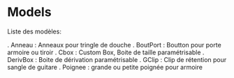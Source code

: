 # Models

Liste des modèles:

. Anneau   : Anneaux pour tringle de douche
. BoutPort : Boutton pour porte armoire ou tiroir
. Cbox     : Custom Box, Boite de taille paramétrisable
. DerivBox : Boite de dérivation paramétrisable
. GClip    : Clip de rétention pour sangle de guitare
. Poignee  : grande ou petite poignée pour armoire   
